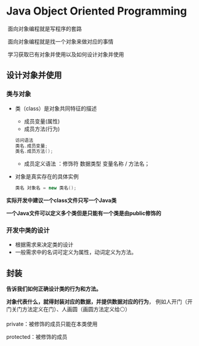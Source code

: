 # Java Object Oriented Programming

​	面向对象编程就是写程序的套路

​	面向对象编程就是找一个对象来做对应的事情

​	学习获取已有对象并使用以及如何设计对象并使用

## 设计对象并使用

### 类与对象

- 类（class）是对象共同特征的描述

  - 成员变量(属性)
  - 成员方法(行为)

  ```java
  访问语法
  类名.成员变量;
  类名.成员方法();
  ```
  - 成员定义语法 ：修饰符 数据类型 变量名称 / 方法名；

- 对象是真实存在的具体实例

  ```java
  类名 对象名 = new 类名();
  ```

**实际开发中建议一个class文件只写一个Java类**

**一个Java文件可以定义多个类但是只能有一个类是由public修饰的**

### 开发中类的设计

- 根据需求来决定类的设计
- 一般需求中的名词可定义为属性，动词定义为方法。

## 封装

**告诉我们如何正确设计类的行为和方法。**

**对象代表什么，就得封装对应的数据，并提供数据对应的行为**， 例如人开门（开门关门方法定义在门）、人画圆（画圆方法定义给⚪）

private：被修饰的成员只能在本类使用

protected：被修饰的成员

